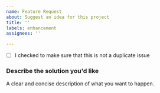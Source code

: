 ```yaml
---
name: Feature Request
about: Suggest an idea for this project
title: ''
labels: enhancement
assignees: ''

---
```


- [ ] I checked to make sure that this is not a duplicate issue

### Describe the solution you'd like
A clear and concise description of what you want to happen.

